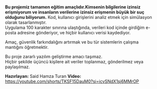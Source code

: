 **Bu projemiz tamamen eğitim amaçlıdır.Kimsenin bilgilerine izinsiz erişmiyorum ve insanların verilerine izinsiz erişmenin büyük bir suç olduğunu biliyorum.** 
Kod, kullanıcı girişlerini analiz etmek için simülasyon olarak tasarlanmıştır.  
Uygulama 100 karakter sınırına ulaştığında, verileri kod içinde girdiğim e-posta adresine gönderiyor, 
 ve hiçbir kullanıcı verisi kaydediyor. 

Amaç, güvenlik farkındalığını artırmak ve bu tür sistemlerin çalışma mantığını öğretmektir.   

Bu proje zararlı yazılım geliştirme amacı taşımaz.  
Hiçbir şekilde üçüncü kişilere ait veriler toplanmaz, gönderilmez veya paylaşılmaz.  

**Hazırlayan:** Said Hamza Turan
**Video:** https://youtube.com/shorts/TKSF15DauM0?si=icvSNdX1sj6MMrOP
